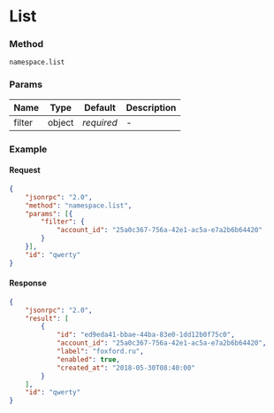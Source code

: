 # List

### Method

```
namespace.list
```

### Params

Name   | Type   | Default    | Description
------ | ------ | ---------- | ------------------
filter | object | _required_ | -

### Example

#### Request

```json
{
    "jsonrpc": "2.0",
    "method": "namespace.list",
    "params": [{
        "filter": {
            "account_id": "25a0c367-756a-42e1-ac5a-e7a2b6b64420" 
        }
    }],
    "id": "qwerty"
}
```

#### Response

```json
{
    "jsonrpc": "2.0",
    "result": [
        {
            "id": "ed9eda41-bbae-44ba-83e0-1dd12b0f75c0",
            "account_id": "25a0c367-756a-42e1-ac5a-e7a2b6b64420",
            "label": "foxford.ru",
            "enabled": true,
            "created_at": "2018-05-30T08:40:00"
        }
    ],
    "id": "qwerty"
}
```
